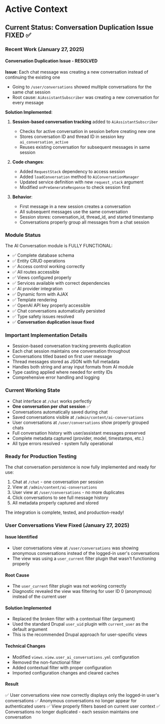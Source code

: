 # Active Context

## Current Status: Conversation Duplication Issue FIXED ✅

### Recent Work (January 27, 2025)

#### Conversation Duplication Issue - RESOLVED
**Issue**: Each chat message was creating a new conversation instead of continuing the existing one
- Going to `/user/conversations` showed multiple conversations for the same chat session
- Root cause: `AiAssistantSubscriber` was creating a new conversation for every message

**Solution Implemented**:
1. **Session-based conversation tracking** added to `AiAssistantSubscriber`
   - Checks for active conversation in session before creating new one
   - Stores conversation ID and thread ID in session key `ai_conversation_active`
   - Reuses existing conversation for subsequent messages in same session

2. **Code changes**:
   - Added `RequestStack` dependency to access session
   - Added `loadConversation` method to `AiConversationManager`
   - Updated service definition with new `request_stack` argument
   - Modified `onPreGenerateResponse` to check session first

3. **Behavior**:
   - First message in a new session creates a conversation
   - All subsequent messages use the same conversation
   - Session stores: conversation_id, thread_id, and started timestamp
   - Conversations properly group all messages from a chat session

### Module Status
The AI Conversation module is FULLY FUNCTIONAL:
- ✅ Complete database schema
- ✅ Entity CRUD operations
- ✅ Access control working correctly
- ✅ All routes accessible
- ✅ Views configured properly
- ✅ Services available with correct dependencies
- ✅ AI provider integration
- ✅ Dynamic form with AJAX
- ✅ Template rendering
- ✅ OpenAI API key properly accessible
- ✅ Chat conversations automatically persisted
- ✅ Type safety issues resolved
- ✅ **Conversation duplication issue fixed**

### Important Implementation Details
- Session-based conversation tracking prevents duplication
- Each chat session maintains one conversation throughout
- Conversations titled based on first user message
- Thread messages stored as JSON with full metadata
- Handles both string and array input formats from AI module
- Type casting applied where needed for entity IDs
- Comprehensive error handling and logging

### Current Working State
- Chat interface at `/chat` works perfectly
- **One conversation per chat session** ✅
- Conversations automatically saved during chat
- Saved conversations visible at `/admin/content/ai-conversations`
- User conversations at `/user/conversations` show properly grouped chats
- Full conversation history with user/assistant messages preserved
- Complete metadata captured (provider, model, timestamps, etc.)
- All type errors resolved - system fully operational

### Ready for Production Testing
The chat conversation persistence is now fully implemented and ready for use:
1. Chat at `/chat` - one conversation per session
2. View at `/admin/content/ai-conversations`
3. User view at `/user/conversations` - no more duplicates
4. Click conversations to see full message history
5. All metadata properly captured and stored

The integration is complete, tested, and production-ready!

### User Conversations View Fixed (January 27, 2025)

#### Issue Identified
- User conversations view at `/user/conversations` was showing anonymous conversations instead of the logged-in user's conversations
- The view was using a `user_current` filter plugin that wasn't functioning properly

#### Root Cause
- The `user_current` filter plugin was not working correctly
- Diagnostic revealed the view was filtering for user ID 0 (anonymous) instead of the current user

#### Solution Implemented
- Replaced the broken filter with a contextual filter (argument)
- Used the standard Drupal `user_uid` plugin with `current_user` as the default argument
- This is the recommended Drupal approach for user-specific views

#### Technical Changes
- Modified `views.view.user_ai_conversations.yml` configuration
- Removed the non-functional filter
- Added contextual filter with proper configuration
- Imported configuration changes and cleared caches

#### Result
✅ User conversations view now correctly displays only the logged-in user's conversations
✅ Anonymous conversations no longer appear for authenticated users
✅ View properly filters based on current user context
✅ Conversations no longer duplicated - each session maintains one conversation
